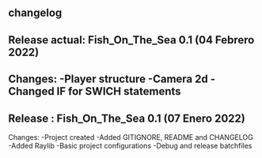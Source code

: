 changelog
---------

Release actual:    Fish_On_The_Sea 0.1 (04 Febrero 2022)
-------------------------------------------------------------------------
Changes:
-Player structure
-Camera 2d 
-Changed IF for SWICH statements
-------------------------------------------------------------------------
Release :	Fish_On_The_Sea 0.1 (07 Enero 2022)
-------------------------------------------------------------------------
Changes:
-Project created
-Added GITIGNORE, README and CHANGELOG
-Added Raylib
-Basic project configurations
-Debug and release batchfiles
